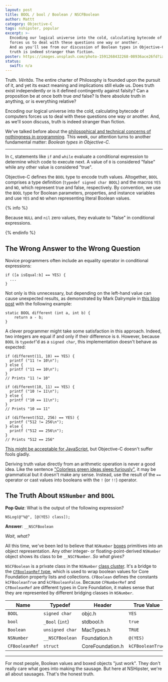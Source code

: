 ```yaml
---
layout: post
title: BOOL / bool / Boolean / NSCFBoolean
author: Mattt
category: Objective-C
tags: nshipster, popular
excerpt: >-
  Encoding our logical universe into the cold, calculating bytecode of computers 
  forces us to deal with these questions one way or another. 
  And as you'll see from our discussion of Boolean types in Objective-C, 
  truth is indeed stranger than fiction.
poster: https://images.unsplash.com/photo-1591268432268-08936ace26fd?ixlib=rb-1.2.1&ixid=eyJhcHBfaWQiOjEyMDd9&auto=format&fit=crop&w=1955&q=80
status:
  swift: n/a
---
```


Truth.
<em lang="la">Vēritās</em>.
The entire charter of Philosophy is founded upon the pursuit of it,
and yet its exact meaning and implications still elude us.
Does truth exist independently or is it defined contingently against falsity?
Can a proposition be at once both true _and_ false? Is there absolute truth in anything, or is everything relative?

Encoding our logical universe into the cold, calculating bytecode of computers
forces us to deal with these questions one way or another.
And, as we'll soon discuss,
truth is indeed stranger than fiction.

We've talked before about the
[philosophical and technical concerns of nothingness in programming](/nil/).
This week,
our attention turns to another fundamental matter:
_Boolean types in Objective-C_.


* * *

In `C`,
statements like `if` and `while`
evaluate a conditional expression to determine
which code to execute next.
A value of `0` is considered "false"
while any other value is considered "true".

Objective-C defines the `BOOL` type to encode truth values.
Altogether,
`BOOL` comprises a type definition (`typedef signed char BOOL`)
and the macros `YES` and `NO`,
which represent true and false,
respectively.
By convention,
we use the `BOOL` type for Boolean
parameters,
properties, and
instance variables
and use `YES` and `NO`
when representing literal Boolean values.

{% info %}

Because `NULL` and `nil` zero values,
they evaluate to "false" in conditional expressions.

{% endinfo %}

## The Wrong Answer to the Wrong Question

Novice programmers often include an equality operator in conditional expressions:

```objc
if ([a isEqual:b] == YES) {
  ...
}
```

Not only is this unnecessary,
but depending on the left-hand value can cause unexpected results,
as demonstrated by Mark Dalrymple in
[this blog post](https://www.bignerdranch.com/blog/bools-sharp-corners/)
with the following example:

```objc
static BOOL different (int a, int b) {
    return a - b;
}
```

A clever programmer might take some satisfaction in this approach.
Indeed, two integers are equal if and only if their difference is `0`.
However,
because `BOOL` is `typedef`'d as a `signed char`,
this implementation doesn't behave as expected:

```objc
if (different(11, 10) == YES) {
  printf ("11 != 10\n");
} else {
  printf ("11 == 10\n");
}
// Prints "11 != 10"

if (different(10, 11) == YES) {
  printf ("10 != 11\n");
} else {
  printf ("10 == 11\n");
}
// Prints "10 == 11"

if (different(512, 256) == YES) {
  printf ("512 != 256\n");
} else {
  printf ("512 == 256\n");
}
// Prints "512 == 256"
```

[This might be acceptable for JavaScript](https://www.destroyallsoftware.com/talks/wat),
but Objective-C doesn't suffer fools gladly.

Deriving truth value directly from an arithmetic operation is never a good idea.
Like the sentence
["Colorless green ideas sleep furiously"](https://en.wikipedia.org/wiki/Colorless_green_ideas_sleep_furiously),
it may be grammatical but it doesn't make any sense.
Instead,
use the result of the `==` operator
or cast values into booleans with the `!` (or `!!`) operator.

## The Truth About `NSNumber` and `BOOL`

**Pop Quiz**: What is the output of the following expression?

```objc
NSLog(@"%@", [@(YES) class]);
```

**Answer**: `__NSCFBoolean`

_Wait, what?_

All this time,
we've been led to believe that `NSNumber`
[boxes](/nsvalue/) primitives into an object representation.
Any other integer- or floating-point-derived `NSNumber` object
shows its class to be `__NSCFNumber`.
_So what gives?_

`NSCFBoolean` is a private class in the `NSNumber`
[class cluster](/nsorderedset/).
It's a bridge to the
[`CFBooleanRef` type](https://developer.apple.com/library/mac/#documentation/CoreFoundation/Reference/CFBooleanRef/Reference/reference.html),
which is used to wrap boolean values for Core Foundation property lists and collections.
`CFBoolean` defines the constants `kCFBooleanTrue` and `kCFBooleanFalse`.
Because `CFNumberRef` and `CFBooleanRef` are different types in Core Foundation,
it makes sense that they are represented by different bridging classes in `NSNumber`.

<table>
  <thead>
    <tr>
      <th>Name</th>
      <th>Typedef</th>
      <th>Header</th>
      <th>True Value</th>
      <th>False Value</th>
    </tr>
  </thead>
  <tbody>
    <tr>
      <td><code>BOOL</code></td>
      <td><code>signed char</code></td>
      <td>objc.h</td>
      <td><code>YES</code></td>
      <td><code>NO</code></td>
    </tr>
    <tr>
      <td><code>bool</code></td>
      <td><code>_Bool</code> (<code>int</code>)</td>
      <td>stdbool.h</td>
      <td><code>true</code></td>
      <td><code>false</code></td>
    </tr>
    <tr>
      <td><code>Boolean</code></td>
      <td><code>unsigned char</code></td>
      <td>MacTypes.h</td>
      <td><code>TRUE</code></td>
      <td><code>FALSE</code></td>
    </tr>
    <tr>
      <td><code>NSNumber</code></td>
      <td><code>__NSCFBoolean</code></td>
      <td>Foundation.h</td>
      <td><code>@(YES)</code></td>
      <td><code>@(NO)</code></td>
    </tr>
    <tr>
      <td><code>CFBooleanRef</code></td>
      <td><code>struct</code></td>
      <td>CoreFoundation.h</td>
      <td><code>kCFBooleanTrue</code></td>
      <td><code>kCFBooleanFalse</code></td>
    </tr>
  </tbody>
</table>

* * *

For most people,
Boolean values and boxed objects "just work".
They don't really care what goes into making the sausage.
But here at NSHipster, we're all about sausages.
That's the honest truth.

